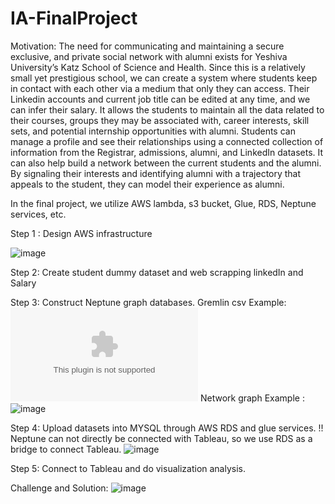 # IA-FinalProject

Motivation:
The need for communicating and maintaining a secure exclusive, and private social network with alumni exists for Yeshiva University’s Katz School of Science and Health. Since this is a relatively small yet prestigious school, we can create a system where students keep in contact with each other via a medium that only they can access. Their Linkedin accounts and current job title can be edited at any time, and we can infer their salary. It allows the students to maintain all the data related to their courses, groups they may be associated with, career interests, skill sets, and potential internship opportunities with alumni. Students can manage a profile and see their relationships using a connected collection of information from the Registrar, admissions, alumni, and LinkedIn datasets. It can also help build a network between the current students and the alumni. By signaling their interests and identifying alumni with a trajectory that appeals to the student, they can model their experience as alumni. 

In the final project, we utilize AWS lambda, s3 bucket, Glue, RDS, Neptune services, etc. 

Step 1 : Design AWS infrastructure

![image](https://github.com/sczhou0705/IA-FinalProject-YUconnect/blob/main/image/diagram_updated.png)

Step 2: Create student dummy dataset and web scrapping linkedIn and Salary

Step 3: Construct Neptune graph databases.
Gremlin csv Example: ![image](https://github.com/sczhou0705/IA-FinalProject-YUconnect/blob/main/Neptune/Gremlin%20csv/node%20(final-version).csv)
Network graph Example : 
![image](https://github.com/sczhou0705/IA-FinalProject-YUconnect/blob/main/image/network%20graph%20sample.png)

Step 4: Upload datasets into MYSQL through AWS RDS and glue services.
!! Neptune can not directly be connected with Tableau, so we use RDS as a bridge to connect Tableau.
![image](https://github.com/sczhou0705/IA-FinalProject-YUconnect/blob/main/image/schema.png)

Step 5: Connect to Tableau and do visualization analysis.

Challenge and Solution:
![image](https://github.com/sczhou0705/IA-FinalProject-YUconnect/blob/main/image/Challenge.png)

